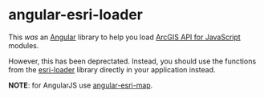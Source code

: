 # angular-esri-loader
This _was_ an [Angular](https://angular.io/) library to help you load [ArcGIS API for JavaScript](https://developers.arcgis.com/javascript/) modules.

However, this has been deprectated. Instead, you should use the functions from the [esri-loader](https://github.com/esri/esri-loader) library directly in your application instead.

**NOTE**: for AngularJS use [angular-esri-map](https://github.com/Esri/angular-esri-map).
